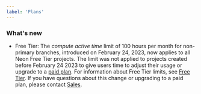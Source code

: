 ```yaml
---
label: 'Plans'
---
```


### What's new

- Free Tier: The _compute active time_ limit of 100 hours per month for non-primary branches, introduced on February 24, 2023, now applies to all Neon Free Tier projects. The limit was not applied to projects created before February 24 2023 to give users time to adjust their usage or upgrade to a [paid plan](/docs/introduction/plans). For information about Free Tier limits, see [Free Tier](/docs/introduction/free-tier). If you have questions about this change or upgrading to a paid plan, please contact [Sales](https://neon.tech/contact-sales).
